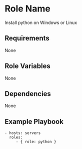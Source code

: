 Role Name
=========

Install python on Windows or Linux

Requirements
------------

None

Role Variables
--------------

None

Dependencies
------------

None

Example Playbook
----------------

    - hosts: servers
      roles:
         - { role: python }


